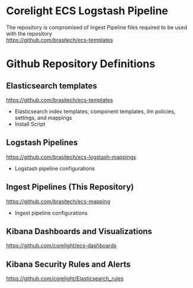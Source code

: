 # Corelight ECS Logstash Pipeline
The repository is compromised of Ingest Pipeline files required to be used with the repository  
https://github.com/brasitech/ecs-templates


# Github Repository Definitions

## Elasticsearch templates
https://github.com/brasitech/ecs-templates
 - Elasticsearch index templates, component templates, ilm policies, settings, and mappings  
 - Install Script  

## Logstash Pipelines
https://github.com/brasitech/ecs-logstash-mappings
- Logstash pipeline configurations

## Ingest Pipelines (This Repository)
https://github.com/brasitech/ecs-mapping
- Ingest pipeline configurations

## Kibana Dashboards and Visualizations
https://github.com/corelight/ecs-dashboards

## Kibana Security Rules and Alerts
https://github.com/corelight/Elasticsearch_rules

